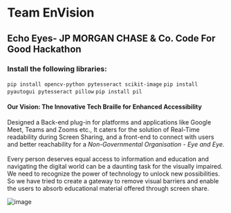 # Team EnVision
## Echo Eyes- JP MORGAN CHASE & Co. Code For Good Hackathon

### Install the following libraries:

`pip install opencv-python pytesseract scikit-image`
`pip install pyautogui pytesseract pillow`
`pip install pil` 

#### Our Vision: The Innovative Tech Braille for Enhanced Accessibility 

Designed a Back-end plug-in for platforms and applications like Google Meet, Teams and Zooms etc., It caters for the solution of Real-Time readability during Screen Sharing, and a front-end to connect with users and better reachability for a *Non-Governmental Organisation - Eye and Eye.* </br> </br>
Every person deserves equal access to information and education and navigating the digital world can be a daunting task for the visually impaired. We need to recognize the power of technology to unlock new possibilities. So we have tried to create a gateway to remove visual barriers and enable the users to absorb educational material offered through screen share.


![image](https://github.com/zutarich/Echoeyes-Eye-Eye/blob/main/Assets/Logo.png)
